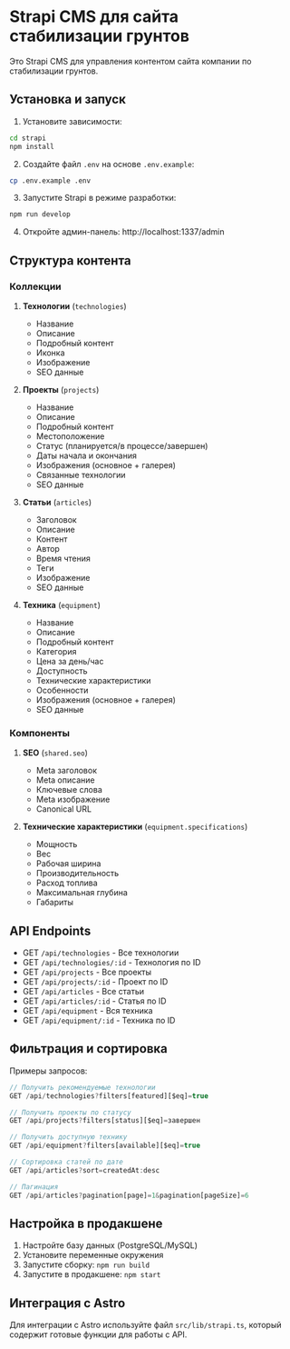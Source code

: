 # Strapi CMS для сайта стабилизации грунтов

Это Strapi CMS для управления контентом сайта компании по стабилизации грунтов.

## Установка и запуск

1. Установите зависимости:
```bash
cd strapi
npm install
```

2. Создайте файл `.env` на основе `.env.example`:
```bash
cp .env.example .env
```

3. Запустите Strapi в режиме разработки:
```bash
npm run develop
```

4. Откройте админ-панель: http://localhost:1337/admin

## Структура контента

### Коллекции

1. **Технологии** (`technologies`)
   - Название
   - Описание
   - Подробный контент
   - Иконка
   - Изображение
   - SEO данные

2. **Проекты** (`projects`)
   - Название
   - Описание
   - Подробный контент
   - Местоположение
   - Статус (планируется/в процессе/завершен)
   - Даты начала и окончания
   - Изображения (основное + галерея)
   - Связанные технологии
   - SEO данные

3. **Статьи** (`articles`)
   - Заголовок
   - Описание
   - Контент
   - Автор
   - Время чтения
   - Теги
   - Изображение
   - SEO данные

4. **Техника** (`equipment`)
   - Название
   - Описание
   - Подробный контент
   - Категория
   - Цена за день/час
   - Доступность
   - Технические характеристики
   - Особенности
   - Изображения (основное + галерея)
   - SEO данные

### Компоненты

1. **SEO** (`shared.seo`)
   - Meta заголовок
   - Meta описание
   - Ключевые слова
   - Meta изображение
   - Canonical URL

2. **Технические характеристики** (`equipment.specifications`)
   - Мощность
   - Вес
   - Рабочая ширина
   - Производительность
   - Расход топлива
   - Максимальная глубина
   - Габариты

## API Endpoints

- GET `/api/technologies` - Все технологии
- GET `/api/technologies/:id` - Технология по ID
- GET `/api/projects` - Все проекты
- GET `/api/projects/:id` - Проект по ID
- GET `/api/articles` - Все статьи
- GET `/api/articles/:id` - Статья по ID
- GET `/api/equipment` - Вся техника
- GET `/api/equipment/:id` - Техника по ID

## Фильтрация и сортировка

Примеры запросов:

```javascript
// Получить рекомендуемые технологии
GET /api/technologies?filters[featured][$eq]=true

// Получить проекты по статусу
GET /api/projects?filters[status][$eq]=завершен

// Получить доступную технику
GET /api/equipment?filters[available][$eq]=true

// Сортировка статей по дате
GET /api/articles?sort=createdAt:desc

// Пагинация
GET /api/articles?pagination[page]=1&pagination[pageSize]=6
```

## Настройка в продакшене

1. Настройте базу данных (PostgreSQL/MySQL)
2. Установите переменные окружения
3. Запустите сборку: `npm run build`
4. Запустите в продакшене: `npm start`

## Интеграция с Astro

Для интеграции с Astro используйте файл `src/lib/strapi.ts`, который содержит готовые функции для работы с API.